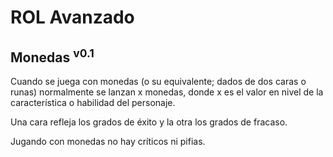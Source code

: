 # ROL Avanzado
## Monedas <sup>v0.1</sup>

Cuando se juega con monedas (o su equivalente; dados de dos caras o runas) normalmente se lanzan x monedas, donde x es el valor en nivel de la característica o habilidad del personaje.

Una cara refleja los grados de éxito y la otra los grados de fracaso.

Jugando con monedas no hay críticos ni pifias.

